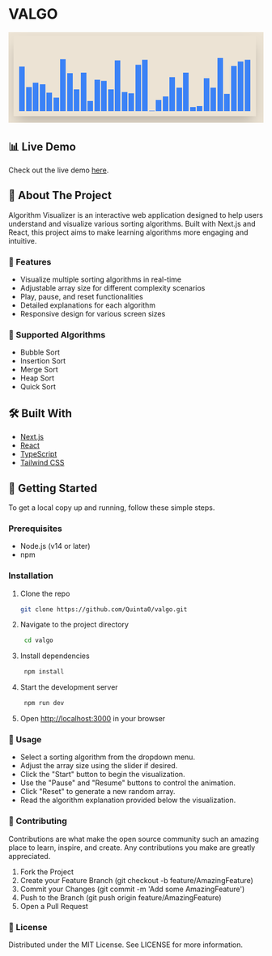 # VALGO

![VALGO](image.png)

## 📊 Live Demo
Check out the live demo [here](https://quinta0.github.io/valgo/).

## 🚀 About The Project
Algorithm Visualizer is an interactive web application designed to help users understand and visualize various sorting algorithms. Built with Next.js and React, this project aims to make learning algorithms more engaging and intuitive.

### 🎯 Features
- Visualize multiple sorting algorithms in real-time
- Adjustable array size for different complexity scenarios
- Play, pause, and reset functionalities
- Detailed explanations for each algorithm
- Responsive design for various screen sizes

### 🧮 Supported Algorithms
- Bubble Sort
- Insertion Sort
- Merge Sort
- Heap Sort
- Quick Sort

## 🛠️ Built With
- [Next.js](https://nextjs.org/)
- [React](https://reactjs.org/)
- [TypeScript](https://www.typescriptlang.org/)
- [Tailwind CSS](https://tailwindcss.com/)

## 🏁 Getting Started

To get a local copy up and running, follow these simple steps.

### Prerequisites
- Node.js (v14 or later)
- npm

### Installation

1. Clone the repo
   ```sh
   git clone https://github.com/Quinta0/valgo.git
   ```
2. Navigate to the project directory
   ```sh
    cd valgo
    ```
3. Install dependencies
   ```sh
    npm install
    ```
4. Start the development server
   ```sh
    npm run dev
    ```
5. Open [http://localhost:3000](http://localhost:3000) in your browser

### 🎨 Usage

- Select a sorting algorithm from the dropdown menu.
- Adjust the array size using the slider if desired.
- Click the "Start" button to begin the visualization.
- Use the "Pause" and "Resume" buttons to control the animation.
- Click "Reset" to generate a new random array.
- Read the algorithm explanation provided below the visualization.

### 🤝 Contributing
Contributions are what make the open source community such an amazing place to learn, inspire, and create. Any contributions you make are greatly appreciated.

1. Fork the Project
2. Create your Feature Branch (git checkout -b feature/AmazingFeature)
3. Commit your Changes (git commit -m 'Add some AmazingFeature')
4. Push to the Branch (git push origin feature/AmazingFeature)
5. Open a Pull Request

### 📝 License
Distributed under the MIT License. See LICENSE for more information.

